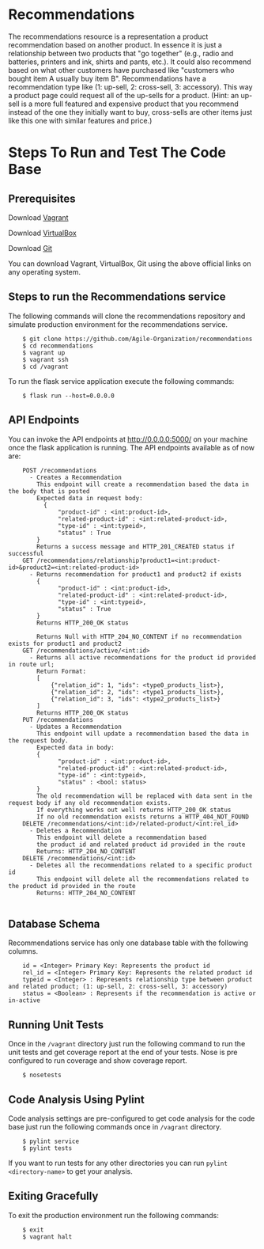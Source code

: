 # Recommendations
The recommendations resource is a representation a product recommendation based on another product. In essence it is just a relationship between two products that "go together" (e.g., radio and batteries, printers and ink, shirts and pants, etc.). It could also recommend based on what other customers have purchased like "customers who bought item A usually buy item B". Recommendations have a recommendation type like (1: up-sell, 2: cross-sell, 3: accessory). This way a product page could request all of the up-sells for a product. (Hint: an up-sell is a more full featured and expensive product that you recommend instead of the one they initially want to buy, cross-sells are other items just like this one with similar features and price.)

# Steps To Run and Test The Code Base
## Prerequisites
Download [Vagrant](https://www.vagrantup.com/)

Download [VirtualBox](https://www.virtualbox.org/)

Download [Git](https://git-scm.com/book/en/v2/Getting-Started-Installing-Git)

You can download Vagrant, VirtualBox, Git using the above official links on any operating system.

## Steps to run the Recommendations service
The following commands will clone the recommendations repository and simulate production environment for the recommendations service.
```shell
    $ git clone https://github.com/Agile-Organization/recommendations
    $ cd recommendations
    $ vagrant up
    $ vagrant ssh
    $ cd /vagrant
```
To run the flask service application execute the following commands:
```shell
    $ flask run --host=0.0.0.0
```
## API Endpoints
You can invoke the API endpoints at http://0.0.0.0:5000/ on your machine once the flask application is running.
The API endpoints available as of now are:
```shell
    POST /recommendations
      - Creates a Recommendation
        This endpoint will create a recommendation based the data in the body that is posted
        Expected data in request body:
          {
              "product-id" : <int:product-id>,
              "related-product-id" : <int:related-product-id>,
              "type-id" : <int:typeid>,
              "status" : True
        }
        Returns a success message and HTTP_201_CREATED status if successful
    GET /recommendations/relationship?product1=<int:product-id>&product2=<int:related-product-id>
      - Returns recommendation for product1 and product2 if exists
        {
              "product-id" : <int:product-id>,
              "related-product-id" : <int:related-product-id>,
              "type-id" : <int:typeid>,
              "status" : True
        }
        Returns HTTP_200_OK status
        
        Returns Null with HTTP_204_NO_CONTENT if no recommendation exists for product1 and product2
    GET /recommendations/active/<int:id>
      - Returns all active recommendations for the product id provided in route url;
        Return Format:
        [
            {"relation_id": 1, "ids": <type0_products_list>},
            {"relation_id": 2, "ids": <type1_products_list>},
            {"relation_id": 3, "ids": <type2_products_list>}
        ]
        Returns HTTP_200_OK status
    PUT /recommendations
      - Updates a Recommendation
        This endpoint will update a recommendation based the data in the request body.
        Expected data in body:
        {
              "product-id" : <int:product-id>,
              "related-product-id" : <int:related-product-id>,
              "type-id" : <int:typeid>,
              "status" : <bool: status>
        }
        The old recommendation will be replaced with data sent in the request body if any old recommendation exists.
        If everything works out well returns HTTP_200_OK status
        If no old recommendation exists returns a HTTP_404_NOT_FOUND
    DELETE /recommendations/<int:id>/related-product/<int:rel_id>
      - Deletes a Recommendation
        This endpoint will delete a recommendation based
        the product id and related product id provided in the route
        Returns: HTTP_204_NO_CONTENT
    DELETE /recommendations/<int:id>
      - Deletes all the recommendations related to a specific product id 
        This endpoint will delete all the recommendations related to the product id provided in the route
        Returns: HTTP_204_NO_CONTENT
          
```
## Database Schema
Recommendations service has only one database table with the following columns.
```shell
    id = <Integer> Primary Key: Represents the product id
    rel_id = <Integer> Primary Key: Represents the related product id
    typeid = <Integer> : Represents relationship type between product and related product; (1: up-sell, 2: cross-sell, 3: accessory)
    status = <Boolean> : Represents if the recommendation is active or in-active
```
## Running Unit Tests

Once in the `/vagrant` directory just run the following command to run the unit tests and get coverage report at the end of your tests. Nose is pre configured to run coverage and show coverage report.

```shell
    $ nosetests
```

## Code Analysis Using Pylint

Code analysis settings are pre-configured to get code analysis for the code base just run the following commands once in `/vagrant` directory.

```shell
    $ pylint service
    $ pylint tests
```
If you want to run tests for any other directories you can run `pylint <directory-name>` to get your analysis.

## Exiting Gracefully
To exit the production environment run the following commands:

```shell
    $ exit
    $ vagrant halt
```
